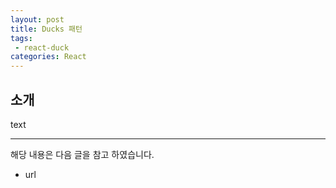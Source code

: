 ```yaml
---
layout: post
title: Ducks 패턴 
tags:
 - react-duck
categories: React
---
```


## 소개
text

----
해당 내용은 다음 글을 참고 하였습니다.
- url